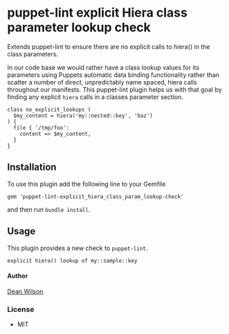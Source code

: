 # puppet-lint explicit Hiera class parameter lookup check

Extends puppet-lint to ensure there are no explicit calls to hiera()
in the class parameters.

In our code base we would rather have a class lookup values for its
parameters using Puppets automatic data binding functionality rather than
scatter a number of direct, unpredictably name spaced, hiera calls
throughout our manifests. This puppet-lint plugin helps us with that goal by
finding any explicit `hiera` calls in a classes parameter section.

    class no_explicit_lookups (
      $my_content = hiera('my::nested::key', 'baz')
    ) {
      file { '/tmp/foo':
        content => $my_content,
      }
    }

## Installation

To use this plugin add the following line to your Gemfile

    gem 'puppet-lint-explicit_hiera_class_param_lookup-check'

and then run `bundle install`.

## Usage

This plugin provides a new check to `puppet-lint`.

    explicit hiera() lookup of my::sample::key

#### Author

[Dean Wilson](http://www.unixdaemon.net)

### License

 * MIT
